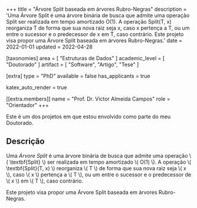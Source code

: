 +++
title = "Árvore Split baseada em árvores Rubro-Negras"
description = 'Uma Árvore Split é uma árvore binária de busca que admite uma operação Split ser realizada em tempo amortizado O(1). A operação Split(T, x) reorganiza T de forma que sua nova raiz seja x, caso x pertença a T, ou um entre o sucessor e o predecessor de x em T, caso contrário. Este projeto visa propor uma Árvore Split baseada em árvores Rubro-Negras.'
date = 2022-01-01
updated = 2022-04-28

[taxonomies]
area = [ "Estruturas de Dados" ]
academic_level = [ "Doutorado" ]
artifact = [ "Software", "Artigo", "Tese" ]

[extra]
type = "PhD"
available = false
has_applicants = true

katex_auto_render = true

[[extra.members]]
name = "Prof. Dr. Victor Almeida Campos"
role = "Orientador"
+++

Este é um dos projetos em que estou envolvido como parte do meu Doutorado.

## Descrição

Uma _Árvore Split_ é uma árvore binária de busca que admite uma operação \\( \textbf{Split} \\) ser realizada em tempo amortizado \\( O(1) \\). A operação \\( \textbf{Split}(T, x) \\) reorganiza \\( T \\) de forma que sua nova raiz seja \\( x \\), caso \\( x \\) pertença a \\( T \\), ou um entre o sucessor e o predecessor de \\( x \\) em \\( T \\), caso contrário.

Este projeto visa propor uma Árvore Split baseada em árvores Rubro-Negras.
